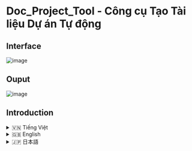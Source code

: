 # Doc_Project_Tool - Công cụ Tạo Tài liệu Dự án Tự động

## Interface
![image](https://github.com/user-attachments/assets/5ffbc36e-e9ed-4ed2-95c3-0aeaf7004421)

## Ouput
![image](https://github.com/user-attachments/assets/8d6b78e5-fdd1-4799-b298-067d09674266)

## Introduction
<details>
<summary>🇻🇳 Tiếng Việt</summary>

## 1. Giới thiệu

**Doc_Project_Tool** là một công cụ Python mạnh mẽ được thiết kế để tự động tạo ra tài liệu dự án một cách nhanh chóng và hiệu quả. Công cụ này quét qua cấu trúc thư mục của dự án, liệt kê các thư mục và tệp, đồng thời trích xuất nội dung của các tệp mã nguồn phổ biến (như Python, JavaScript, Java, HTML, CSS, Shell scripts, v.v.) để đưa vào tài liệu.

**Mục tiêu chính của Doc_Project_Tool là:**

- **Tiết kiệm thời gian:** Tự động hóa quá trình tạo tài liệu, loại bỏ công việc thủ công tốn thời gian.
- **Dễ sử dụng:** Giao diện người dùng đồ họa trực quan (GUI) giúp người dùng không cần có kiến thức lập trình sâu vẫn có thể sử dụng.
- **Linh hoạt:** Hỗ trợ cấu hình các thư mục và tệp loại trừ, định dạng đầu ra (TXT hoặc Markdown), giúp tùy chỉnh tài liệu theo nhu cầu.
- **Tài liệu chi tiết:** Tạo ra tài liệu rõ ràng, dễ đọc, giúp người khác nhanh chóng nắm bắt cấu trúc và nội dung dự án.

**Ai nên sử dụng Doc_Project_Tool?**

- **Lập trình viên:** Muốn nhanh chóng tạo tài liệu cho dự án cá nhân hoặc dự án nhóm để chia sẻ, lưu trữ, hoặc bàn giao.
- **Người quản lý dự án:** Cần tài liệu tổng quan về cấu trúc và các thành phần của dự án để theo dõi và quản lý dự án hiệu quả.
- **Sinh viên/Người học:**  Muốn tạo tài liệu cho các bài tập, đồ án, hoặc dự án học tập một cách chuyên nghiệp.

## 2. Tính năng

**Doc_Project_Tool** cung cấp các tính năng nổi bật sau:

- **Quét nhiều thư mục dự án:**  Hỗ trợ chọn nhiều thư mục dự án cùng lúc, cho phép tạo tài liệu cho các dự án lớn hoặc tổ hợp dự án.
- **Loại trừ thư mục con và tệp:** Cho phép người dùng chỉ định các thư mục con và tệp/phần mở rộng tệp cần loại trừ khỏi quá trình tạo tài liệu, giúp tập trung vào các thành phần quan trọng của dự án.
- **Hỗ trợ định dạng đầu ra TXT và Markdown:**
    - **TXT:** Định dạng văn bản thuần túy, dễ đọc trong mọi trình soạn thảo văn bản.
    - **Markdown (.md):** Định dạng phổ biến cho tài liệu, hỗ trợ định dạng văn bản (tiêu đề, danh sách, code block...), dễ dàng chuyển đổi sang HTML và các định dạng khác. Markdown rất thích hợp để đăng tải tài liệu lên các nền tảng như GitHub, GitLab, v.v.
- **Liệt kê cấu trúc thư mục rõ ràng:** Tài liệu được tạo ra thể hiện cấu trúc thư mục dự án một cách trực quan bằng cách sử dụng ký tự đồ họa ASCII (cho TXT) hoặc định dạng danh sách (cho Markdown), giúp dễ dàng hình dung cấu trúc dự án.
- **Trích xuất và hiển thị nội dung tệp mã nguồn:**  Đối với các tệp có phần mở rộng phổ biến như `.py`, `.js`, `.java`, `.cpp`, `.html`, `.css`, `.bat`, `.sh`, `.txt`, `.env`, công cụ sẽ trích xuất và hiển thị nội dung của chúng trong tài liệu (có syntax highlighting đơn giản bằng cách bao quanh code block bằng ```).
- **Xử lý lỗi và bỏ qua tệp/thư mục:**  Công cụ xử lý các lỗi như "Không tìm thấy tệp/thư mục" hoặc "Lỗi truy cập" một cách mềm dẻo và ghi lại thông tin về các lỗi và các tệp/thư mục bị bỏ qua trong tài liệu đầu ra, giúp người dùng biết được những vấn đề có thể xảy ra.
- **Chế độ Verbose (tùy chọn):** Khi bật chế độ Verbose, tài liệu sẽ hiển thị thêm thông tin chi tiết như số lượng tệp và thư mục đã xử lý.
- **Giao diện người dùng đồ họa (GUI) thân thiện:** Sử dụng thư viện `customtkinter` và `tkinter`, cung cấp giao diện trực quan, dễ sử dụng cho người dùng không chuyên về kỹ thuật.
- **Thông báo hoàn thành và Mở thư mục đầu ra:**  Sau khi tạo tài liệu thành công, công cụ hiển thị thông báo hoàn thành và cung cấp nút để mở nhanh chóng thư mục chứa tài liệu vừa tạo.

## 3. Cấu trúc Dự án

```
Doc_Project_Tool/
├── .git/             (Thư mục Git - không liệt kê khi tạo tài liệu)
├── .gitignore        (File chỉ định các tệp/thư mục Git bỏ qua)
├── Core/             (Thư mục chứa mã nguồn chính của công cụ)
│   ├── Tool.py       (File mã nguồn Python chính của công cụ)
├── moitruongao/     (Thư mục môi trường ảo Python - có thể liệt kê hoặc loại trừ)
├── run.bat           (File batch để chạy ứng dụng trên Windows)
```

- **`.git/`**: Thư mục Git chứa thông tin về lịch sử phiên bản của dự án. (Thường được loại trừ khỏi tài liệu).
- **`.gitignore`**: File văn bản liệt kê các file và thư mục mà Git sẽ bỏ qua, không theo dõi và không commit.
- **`Core/`**: Thư mục chứa mã nguồn Python chính của công cụ.
    - **`Tool.py`**: File Python chứa toàn bộ logic của công cụ, giao diện người dùng, và các chức năng tạo tài liệu.
- **`moitruongao/`**: Thư mục môi trường ảo Python. Thư mục này chứa các thư viện Python riêng biệt cho dự án này, giúp tránh xung đột phiên bản thư viện với các dự án khác. (Có thể được đưa vào tài liệu nếu bạn không loại trừ).
- **`run.bat`**: File batch script (trên Windows) giúp kích hoạt môi trường ảo và chạy file `Tool.py` một cách dễ dàng.

## 4. Cài đặt

### Điều kiện tiên quyết

Trước khi cài đặt và sử dụng **Doc_Project_Tool**, bạn cần đảm bảo rằng hệ thống của bạn đã cài đặt:

1. **Python:** Phiên bản Python 3.8 trở lên. Bạn có thể tải Python từ trang web chính thức: [https://www.python.org/downloads/](https://www.python.org/downloads/)

2. **pip:** (Thường được cài đặt cùng với Python) Pip là trình quản lý gói cho Python, dùng để cài đặt các thư viện cần thiết cho dự án.

### Các bước cài đặt

1. **Tải Dự án:** Clone hoặc tải xuống mã nguồn của dự án **Doc_Project_Tool** từ GitHub (hoặc nguồn cung cấp khác).

   ```bash
   git clone https://github.com/Rin1809/Doc_Project_Tool/
   cd Doc_Project_Tool
   ```

2. **Tạo Môi trường Ảo (khuyến khích):**  Sử dụng môi trường ảo giúp quản lý các thư viện Python cho từng dự án một cách độc lập. Trong thư mục dự án **Doc_Project_Tool**, chạy lệnh sau để tạo môi trường ảo có tên `moitruongao`:

   ```bash
   python -m venv moitruongao
   ```

3. **Kích hoạt Môi trường Ảo:**

   - **Trên Windows:** Chạy file `run.bat` trong thư mục dự án. File `run.bat` sẽ tự động kích hoạt môi trường ảo và chạy ứng dụng.

     Hoặc, bạn có thể kích hoạt thủ công bằng lệnh sau trong Command Prompt hoặc PowerShell:
     ```bash
     moitruongao\Scripts\activate.bat
     ```

   - **Trên macOS/Linux:** Chạy lệnh sau trong Terminal:
     ```bash
     source moitruongao/bin/activate
     ```

4. **Cài đặt Thư viện (nếu cần):** **Doc_Project_Tool** sử dụng các thư viện sau: `customtkinter`, `tkinter`, và `ttk`.  Các thư viện này đã được import trong file `Tool.py`, nhưng nếu bạn gặp lỗi thiếu thư viện khi chạy, hãy đảm bảo chúng đã được cài đặt trong môi trường ảo.

   Mở file `run.bat` bạn sẽ thấy dòng: `pip install -r requirements.txt`.  File `requirements.txt` (nếu có trong repository) sẽ liệt kê các thư viện cần thiết.

   Nếu file `requirements.txt` không có, bạn có thể tự cài đặt các thư viện (trong khi môi trường ảo đang được kích hoạt) bằng lệnh `pip install`:
   ```bash
   pip install customtkinter tkinter ttkbootstrap
   ```
   (Lưu ý: `ttkbootstrap` là một theme cho `tkinter`, không bắt buộc. `customtkinter` đã bao gồm nhiều theme đẹp, `ttkbootstrap` có thể không cần thiết.)

5. **Chạy Ứng dụng:**

   - **Trên Windows (khuyến khích):** Chạy file `run.bat`. File này sẽ kích hoạt môi trường ảo (nếu chưa) và sau đó chạy file `Core\Tool.py` để khởi động ứng dụng GUI.

   - **Chạy trực tiếp (mọi hệ điều hành sau khi kích hoạt môi trường ảo):**
     Di chuyển đến thư mục `Core/` và chạy lệnh:
     ```bash
     cd Core
     python Tool.py
     ```

     Hoặc, từ thư mục gốc dự án, chạy:
     ```bash
     python Core/Tool.py
     ```

     Giao diện đồ họa của **Doc_Project_Tool** sẽ hiện lên.

## 5. Cách Sử dụng

### Giao diện Người dùng Đồ họa (GUI)

Khi chạy file `Tool.py` hoặc `run.bat`, bạn sẽ thấy giao diện chính của **Doc_Project_Tool**:

Giao diện được chia thành các phần chính:

1. **Chọn Thư mục Dự án:**  Khu vực này cho phép bạn thêm và quản lý các thư mục dự án mà bạn muốn tạo tài liệu.
    - **Danh sách Thư mục Dự án:** Hiển thị danh sách các thư mục đã được chọn.
    - **Nút "Thêm":**  Mở hộp thoại chọn thư mục để thêm thư mục dự án vào danh sách.
    - **Nút "Xóa":** Xóa thư mục đang được chọn khỏi danh sách.

2. **Cài đặt Loại trừ:** Khu vực này dùng để cấu hình các loại trừ.
    - **Thư mục con loại trừ:** Một text box lớn để bạn nhập danh sách các tên thư mục con cần loại trừ (ví dụ: `__pycache__`, `venv`, `.git`). Mỗi tên thư mục con trên một dòng.
    - **Tệp loại trừ:**  Một text box lớn để nhập danh sách các phần mở rộng tệp hoặc tên tệp cần loại trừ (ví dụ: `.pyc`, `desktop.ini`, `.json`, `*.log`). Mỗi phần mở rộng hoặc tên tệp trên một dòng.
    - **Nút "Thêm mặc định":** Điền sẵn danh sách các thư mục con và tệp loại trừ mặc định (thường dùng).

3. **Cài đặt Đầu ra:**  Khu vực cấu hình thư mục đầu ra và tên file tài liệu.
    - **Thư mục Đầu ra:**
        - **Label "Thư mục đầu ra":** Nhãn cho trường thư mục đầu ra.
        - **Trường nhập đường dẫn:** Hiển thị đường dẫn thư mục đầu ra hiện tại (mặc định là thư mục hiện tại "."). Bạn có thể nhập trực tiếp đường dẫn hoặc sử dụng nút "Chọn...".
        - **Nút "Chọn...":** Mở hộp thoại chọn thư mục để chọn thư mục đầu ra.
    - **Tên tệp:**
        - **Label "Tên tệp":** Nhãn cho trường tên tệp.
        - **Trường nhập tên tệp cơ sở:**  Nhập tên tệp cơ sở (ví dụ: `tai_lieu_du_an`). Tên file cuối cùng sẽ có dạng `[tên_tệp_cơ_sở].txt` hoặc `[tên_tệp_cơ_sở].md`, có thể có thêm số thứ tự nếu file đã tồn tại.

4. **Định dạng Đầu ra:** Lựa chọn định dạng tài liệu đầu ra:
    - **Radio button "txt":**  Chọn định dạng văn bản thuần túy `.txt`.
    - **Radio button "Markdown":** Chọn định dạng Markdown `.md`.

5. **Tùy chọn & Thực thi:**
    - **Checkbox "Verbose":**  Bật chế độ verbose để hiển thị thêm thông tin chi tiết trong tài liệu đầu ra (số tệp, thư mục đã xử lý).
    - **Nút "Tạo Tài Liệu":** Nút chính để bắt đầu quá trình tạo tài liệu dự án. Nhấn nút này sau khi đã cấu hình xong các cài đặt.

6. **Hiển thị Đầu ra:**  Text box lớn ở cuối giao diện để hiển thị các thông báo trong quá trình tạo tài liệu, cũng như các thông báo lỗi, cảnh báo, và thông báo hoàn thành.

### Giải thích các Trường Nhập

- **Thư mục Dự án:** Chọn một hoặc nhiều thư mục gốc của dự án mà bạn muốn tạo tài liệu cấu trúc và nội dung.
- **Thư mục con loại trừ:** Liệt kê các thư mục con (nằm trong các thư mục dự án đã chọn) mà bạn muốn bỏ qua, không đưa vào tài liệu. Ví dụ: `__pycache__`, `node_modules`, `venv`, `.git`. Mỗi thư mục con trên một dòng.
- **Tệp loại trừ:**  Liệt kê các phần mở rộng tệp (ví dụ: `.pyc`, `.log`, `.tmp`) hoặc tên tệp cụ thể mà bạn muốn bỏ qua. Ví dụ: `.log`, `temp.txt`, `*.bak`.  Mỗi loại trừ trên một dòng.
- **Thư mục Đầu ra:**  Chọn thư mục mà bạn muốn lưu file tài liệu được tạo ra. Nếu bạn không chọn, file sẽ được lưu trong thư mục hiện tại của ứng dụng.
- **Tên tệp:**  Đặt tên cho file tài liệu đầu ra (ví dụ: `project_docs`). Tên file cuối cùng sẽ được thêm phần mở rộng `.txt` hoặc `.md` tùy theo định dạng bạn chọn, và có thể thêm số nếu file trùng tên đã tồn tại.
- **Định dạng:** Chọn giữa `.txt` (văn bản thuần túy) hoặc `.md` (Markdown) cho tài liệu đầu ra.
- **Verbose:**  Nếu đánh dấu vào checkbox "Verbose", tài liệu sẽ bao gồm thêm thông tin về số lượng file và thư mục đã được xử lý.

**Quy trình sử dụng:**

1. **Thêm Thư mục Dự án:** Nhấn nút "Thêm" để chọn một hoặc nhiều thư mục dự án. Các thư mục đã chọn sẽ hiển thị trong danh sách.
2. **Cấu hình Loại trừ (tùy chọn):**  Nhập các thư mục con và tệp cần loại trừ vào các text box tương ứng. Hoặc nhấn "Thêm mặc định" để sử dụng danh sách loại trừ phổ biến.
3. **Chọn Thư mục Đầu ra:** Chọn thư mục bạn muốn lưu tài liệu. Nếu bạn không thay đổi, file sẽ được lưu trong thư mục hiện tại của ứng dụng.
4. **Nhập Tên tệp:** Nhập tên cơ sở cho file tài liệu.
5. **Chọn Định dạng Đầu ra:** Chọn "txt" hoặc "Markdown".
6. **Chọn Verbose (tùy chọn):** Đánh dấu vào checkbox "Verbose" nếu muốn.
7. **Nhấn "Tạo Tài Liệu":**  Nhấn nút này để bắt đầu quá trình tạo tài liệu.
8. **Theo dõi Đầu ra:** Xem text box "Hiển thị Đầu ra" để theo dõi tiến trình, thông báo lỗi, và thông báo hoàn thành.
9. **Kiểm tra Tài liệu:** Sau khi hoàn thành, kiểm tra file tài liệu được tạo ra trong thư mục đầu ra bạn đã chọn. Nhấn nút "Đi tới thư mục" trong hộp thoại hoàn thành để mở thư mục chứa tài liệu.

## 6. Ví dụ Sử dụng

Để giúp bạn dễ dàng hình dung cách sử dụng **Doc_Project_Tool**, chúng ta sẽ xem xét một số ví dụ minh họa cụ thể:

### Ví dụ 1: Tạo tài liệu TXT cơ bản cho một dự án Python nhỏ

**Tình huống:** Bạn có một dự án Python đơn giản tên là `my_python_project` có cấu trúc như sau:

```
my_python_project/
├── main.py
├── utils/
│   ├── helper.py
└── requirements.txt
```

Bạn muốn tạo một tài liệu TXT đơn giản để xem cấu trúc dự án và nội dung các file code Python.

**Các bước thực hiện:**

1. **Khởi động Doc_Project_Tool:** Chạy file `run.bat` (Windows) hoặc `python Core/Tool.py` (macOS/Linux) để mở giao diện ứng dụng.

2. **Thêm Thư mục Dự án:**
   - Nhấn nút **"Thêm"** trong khu vực **"Chọn Thư mục Dự án"**.
   - Chọn thư mục `my_python_project` từ hộp thoại chọn thư mục và nhấn **"Chọn Thư mục"**.
   - Thư mục `my_python_project` sẽ xuất hiện trong danh sách **Thư mục Dự án**.

3. **Cài đặt Loại trừ:**  Để ví dụ đơn giản, chúng ta sẽ **không** loại trừ thư mục con hoặc tệp nào. Để trống các text box **"Thư mục con loại trừ"** và **"Tệp loại trừ"**.

4. **Cài đặt Đầu ra:**
   - **Thư mục Đầu ra:** Để mặc định (thường là thư mục hiện tại của ứng dụng).
   - **Tên tệp:** Nhập `tai_lieu_python_project` vào trường **"Tên tệp"**.

5. **Định dạng Đầu ra:** Chọn radio button **"txt"** để tạo tài liệu định dạng TXT.

6. **Tùy chọn Verbose:** Để ví dụ này đơn giản, **không đánh dấu** vào checkbox **"Verbose"**.

7. **Thực thi:** Nhấn nút **"Tạo Tài Liệu"**.

8. **Xem kết quả:** Sau khi quá trình tạo tài liệu hoàn tất (thông báo "Hoàn thành" hiện ra), mở thư mục đầu ra bạn đã chọn. Bạn sẽ thấy file `tai_lieu_python_project.txt`.

**Nội dung file `tai_lieu_python_project.txt` (ví dụ):**

```txt
Dự án: my_python_project - ...

my_python_project/
├── main.py
└── utils/
    └── helper.py


my_python_project/
**main.py**
```python
def main():
    print("Xin chào từ my_python_project!")
    # Gọi hàm helper từ module utils
    from utils import helper
    helper.say_hello("Người dùng")

if __name__ == "__main__":
    main()
```

```
**utils\helper.py**
```python
def say_hello(name):
    print(f"Xin chào, {name} từ module helper!")
```


**Giải thích:**

- Tài liệu TXT đã được tạo thành công trong thư mục đầu ra.
- Cấu trúc thư mục `my_python_project` được liệt kê rõ ràng.
- Nội dung của các file Python (`main.py`, `utils\helper.py`) đã được trích xuất và hiển thị bên dưới, được bao quanh bởi ``` để đánh dấu code block.

---

### Ví dụ 2: Tạo tài liệu Markdown cho dự án Web và loại trừ thư mục môi trường ảo

**Tình huống:** Bạn có một dự án web front-end sử dụng HTML, CSS, JavaScript và có thư mục môi trường ảo `venv` mà bạn muốn loại trừ khỏi tài liệu. Cấu trúc dự án có thể như sau:

```
my_web_project/
├── index.html
├── css/
│   └── styles.css
├── js/
│   └── script.js
├── img/
│   └── logo.png   (Chúng ta sẽ loại trừ file ảnh này)
└── venv/          (Thư mục môi trường ảo cần loại trừ)
```

Bạn muốn tạo tài liệu Markdown, loại trừ thư mục `venv` và file ảnh `logo.png`.

**Các bước thực hiện:**

1. **Khởi động Doc_Project_Tool.**

2. **Thêm Thư mục Dự án:** Thêm thư mục `my_web_project` vào danh sách dự án như trong Ví dụ 1.

3. **Cài đặt Loại trừ:**
   - **Thư mục con loại trừ:** Trong text box **"Thư mục con loại trừ"**, nhập `venv`.
   - **Tệp loại trừ:** Trong text box **"Tệp loại trừ"**, nhập `logo.png`.

4. **Cài đặt Đầu ra:**
   - **Thư mục Đầu ra:** Chọn thư mục mong muốn, ví dụ: thư mục Desktop.
   - **Tên tệp:** Nhập `tai_lieu_web_project` vào trường **"Tên tệp"**.

5. **Định dạng Đầu ra:** Chọn radio button **"Markdown"** để tạo tài liệu định dạng Markdown.

6. **Tùy chọn Verbose:** **Có thể đánh dấu** vào checkbox **"Verbose"** nếu bạn muốn xem thông tin chi tiết về quá trình xử lý.

7. **Thực thi:** Nhấn nút **"Tạo Tài Liệu"**.

8. **Xem kết quả:** Sau khi hoàn tất, mở thư mục Desktop (hoặc thư mục đầu ra đã chọn). Bạn sẽ thấy file `tai_lieu_web_project.md`.

**Một phần nội dung file `tai_lieu_web_project.md` (ví dụ):**

```markdown
# Dự án: my_web_project - ...

my_web_project/
├── index.html
├── css/
│   └── styles.css
├── js/
│   └── script.js
├── img/
└── venv/          (Không liệt kê)


### [Xử lý file]
✅ my_web_project/index.html

- 📁 Thư mục đã quét: 2
- 📄 Tệp đã quét: 3
- 📂 Thư mục bỏ qua:
    └──venv
- 📄 Tệp bỏ qua:
    └── img\logo.png

**index.html**

```html
<!DOCTYPE html>
<html lang="en">
<head>
    <meta charset="UTF-8">
    <title>Trang Web của Tôi</title>
    <link rel="stylesheet" href="css/styles.css">
</head>
<body>
    <h1>Chào mừng đến với Trang Web của Tôi!</h1>
    <img src="img/logo.png" alt="Logo">
    <script src="js/script.js"></script>
</body>
</html>


**css\styles.css**

```css
body {
    font-family: sans-serif;
}
h1 {
    color: blue;
}


**js\script.js**

```javascript
console.log("Trang web đã được tải!");

```

**Giải thích:**

- Tài liệu Markdown đã được tạo thành công.
- Cấu trúc thư mục hiển thị dưới dạng danh sách Markdown.
- Thư mục `venv/` và file `img/logo.png` đã được loại trừ và được ghi rõ trong phần "Thư mục bỏ qua" và "Tệp bỏ qua" ở cuối tài liệu.
- Nội dung của các file HTML, CSS, JavaScript đã được trích xuất và hiển thị trong Markdown code blocks (```markdown).

---

### Khám phá thêm

Thử nghiệm với các cài đặt khác nhau như bật chế độ **"Verbose"**, thêm nhiều thư mục dự án, và tùy chỉnh danh sách loại trừ để khám phá toàn bộ khả năng của **Doc_Project_Tool**.

Chúc bạn tạo tài liệu dự án thành công!

## 7. Cấu hình Nâng cao

### File loại trừ mặc định

**Doc_Project_Tool** đã cài đặt sẵn một số thư mục con và phần mở rộng tệp loại trừ mặc định, được coi là phổ biến và thường không cần thiết trong tài liệu dự án, ví dụ:

**Thư mục con loại trừ mặc định:**
```
__pycache__
moitruongao
venv
.git
.vscode
bieutuong
memory
node_modules
uploads
chats
```

**Tệp loại trừ mặc định:**
```
.pyc
desktop.ini
.json
.txt
.rar
requirements.txt
ex.json
.jpg
.mp3
```

Bạn có thể tùy chỉnh danh sách này bằng cách chỉnh sửa trực tiếp trong các text box "Thư mục con loại trừ" và "Tệp loại trừ" trong giao diện GUI.  Nút "Thêm mặc định" sẽ giúp bạn nhanh chóng khôi phục lại danh sách loại trừ mặc định nếu bạn muốn.

### Định dạng Đầu ra

**Doc_Project_Tool** hỗ trợ hai định dạng đầu ra chính: **TXT** và **Markdown**.

- **TXT (.txt):** Tạo file văn bản thuần túy, dễ đọc bằng bất kỳ trình soạn thảo văn bản nào. Cấu trúc thư mục được biểu diễn bằng ký tự ASCII. Nội dung file code được bao quanh bởi ``` để đánh dấu code block (nhưng không có syntax highlighting). Phù hợp để đọc nhanh hoặc in ra.

- **Markdown (.md):** Tạo file Markdown, một định dạng rất phổ biến cho tài liệu kỹ thuật. Markdown cho phép định dạng văn bản phong phú hơn (tiêu đề, danh sách, code block, ...) và dễ dàng chuyển đổi sang HTML. Cấu trúc thư mục được biểu diễn bằng danh sách Markdown. Nội dung file code được bao quanh bởi ```markdown để tạo code block Markdown. Định dạng Markdown rất thích hợp để xem trực tuyến trên GitHub, GitLab, hoặc sử dụng với các công cụ tạo tài liệu tĩnh (static site generators).

Bạn có thể chọn định dạng đầu ra phù hợp với nhu cầu sử dụng của mình trước khi tạo tài liệu.

</details>

<details>
<summary>🇬🇧 English</summary>

## 1. Introduction

**Doc_Project_Tool** is a powerful Python tool designed to automatically generate project documentation quickly and efficiently. It scans through the project's directory structure, lists directories and files, and extracts the content of common source code files (such as Python, JavaScript, Java, HTML, CSS, Shell scripts, etc.) for inclusion in the documentation.

**The main goals of Doc_Project_Tool are:**

- **Save Time:** Automate the documentation process, eliminating time-consuming manual work.
- **Easy to Use:** An intuitive Graphical User Interface (GUI) makes it accessible to users without deep programming knowledge.
- **Flexible:** Supports configuration of excluded directories and files, and output formats (TXT or Markdown), allowing customization to meet specific needs.
- **Detailed Documentation:** Generates clear, easy-to-read documentation, helping others quickly understand project structure and content.

**Who should use Doc_Project_Tool?**

- **Programmers:** Who want to quickly create documentation for personal or team projects for sharing, archiving, or handover.
- **Project Managers:** Who need an overview of project structure and components for effective project tracking and management.
- **Students/Learners:** Who want to create professional-looking documentation for assignments, projects, or learning exercises.

## 2. Features

**Doc_Project_Tool** offers the following key features:

- **Scan Multiple Project Directories:** Supports selecting multiple project directories at once, allowing documentation generation for large or combined projects.
- **Exclude Subdirectories and Files:** Allows users to specify subdirectories and file extensions/names to exclude from documentation generation, focusing on essential project components.
- **TXT and Markdown Output Formats Supported:**
    - **TXT:** Plain text format, easily readable in any text editor.
    - **Markdown (.md):** Popular documentation format, supports text formatting (headings, lists, code blocks...), and easily convertible to HTML and other formats. Markdown is well-suited for online documentation platforms like GitHub, GitLab, etc.
- **Clear Directory Structure Listing:** Generated documentation visually represents the project's directory structure using ASCII art characters (for TXT) or list formatting (for Markdown), providing an easy-to-grasp project overview.
- **Source Code File Content Extraction and Display:** For files with common extensions like `.py`, `.js`, `.java`, `.cpp`, `.html`, `.css`, `.bat`, `.sh`, `.txt`, `.env`, the tool extracts and displays their content in the documentation (with basic syntax highlighting by enclosing code blocks in ```).
- **Error Handling and File/Directory Skipping:** The tool gracefully handles errors like "File/directory not found" or "Permission denied," and records information about errors and skipped files/directories in the output documentation, informing users of potential issues.
- **Verbose Mode (Optional):** When Verbose mode is enabled, the documentation includes detailed information such as the number of files and directories processed.
- **User-Friendly Graphical User Interface (GUI):** Uses `customtkinter` and `tkinter` libraries to provide an intuitive, easy-to-use interface for non-technical users.
- **Completion Notification and Output Directory Opening:** Upon successful documentation generation, the tool displays a completion message and provides a button to quickly open the directory containing the generated documentation.

## 3. Project Structure

```
Doc_Project_Tool/
├── .git/             (Git Directory - not listed in documentation)
├── .gitignore        (File specifying files/directories Git should ignore)
├── Core/             (Directory containing the core source code of the tool)
│   ├── Tool.py       (Main Python source code file of the tool)
├── moitruongao/     (Python virtual environment directory - can be listed or excluded)
├── run.bat           (Batch file to run the application on Windows)
```

- **`.git/`**: Git directory containing version history. (Usually excluded from documentation).
- **`.gitignore`**: Text file listing files and directories Git should ignore from tracking and committing.
- **`Core/`**: Directory containing the main Python source code of the tool.
    - **`Tool.py`**: Python file containing the tool's entire logic, user interface, and documentation generation functionalities.
- **`moitruongao/`**: Python virtual environment directory. This directory contains isolated Python libraries for this project, avoiding version conflicts with other projects. (Can be included in documentation if not excluded).
- **`run.bat`**: Batch script (on Windows) to easily activate the virtual environment and run `Tool.py`.

## 4. Installation

### Prerequisites

Before installing and using **Doc_Project_Tool**, ensure your system has the following installed:

1. **Python:** Python version 3.8 or later. You can download Python from the official website: [https://www.python.org/downloads/](https://www.python.org/downloads/)

2. **pip:** (Usually installed with Python) Pip is a package manager for Python, used to install necessary libraries for the project.

### Installation Steps

1. **Download Project:** Clone or download the source code of the **Doc_Project_Tool** project from GitHub (or other source).

   ```bash
   git clone https://github.com/Rin1809/Doc_Project_Tool/
   cd Doc_Project_Tool
   ```

2. **Create Virtual Environment (Recommended):** Using a virtual environment helps manage Python libraries for each project independently. In the **Doc_Project_Tool** project directory, run the following command to create a virtual environment named `moitruongao`:

   ```bash
   python -m venv moitruongao
   ```

3. **Activate Virtual Environment:**

   - **On Windows:** Run the `run.bat` file in the project directory. `run.bat` will automatically activate the virtual environment and run the application.

     Alternatively, you can manually activate it using the following command in Command Prompt or PowerShell:
     ```bash
     moitruongao\Scripts\activate.bat
     ```

   - **On macOS/Linux:** Run the following command in the Terminal:
     ```bash
     source moitruongao/bin/activate
     ```

4. **Install Libraries (If Necessary):** **Doc_Project_Tool** uses the following libraries: `customtkinter`, `tkinter`, and `ttk`. These libraries are imported in `Tool.py`, but if you encounter library missing errors, ensure they are installed in the virtual environment.

   Open `run.bat`, and you'll find the line: `pip install -r requirements.txt`. The `requirements.txt` file (if available in the repository) lists the necessary libraries.

   If `requirements.txt` is not present, you can install the libraries manually (while the virtual environment is activated) using the `pip install` command:
   ```bash
   pip install customtkinter tkinter ttkbootstrap
   ```
   (Note: `ttkbootstrap` is a theme for `tkinter`, optional. `customtkinter` already includes beautiful themes; `ttkbootstrap` may not be necessary.)

5. **Run Application:**

   - **On Windows (Recommended):** Run the `run.bat` file. This file will activate the virtual environment (if not already active) and then run `Core\Tool.py` to start the GUI application.

   - **Run Directly (Any OS after activating virtual environment):**
     Navigate to the `Core/` directory and run the command:
     ```bash
     cd Core
     python Tool.py
     ```

     Or, from the project root directory, run:
     ```bash
     python Core/Tool.py
     ```

     The graphical interface of **Doc_Project_Tool** will appear.

## 5. How to Use

### Graphical User Interface (GUI)

When you run `Tool.py` or `run.bat`, you will see the main interface of **Doc_Project_Tool**:

The interface is divided into main sections:

1. **Select Project Directory:** This area allows you to add and manage the project directories for which you want to generate documentation.
    - **Project Directories List:** Displays the list of selected project directories.
    - **"Add" Button:** Opens a directory selection dialog to add a project directory to the list.
    - **"Remove" Button:** Removes the currently selected directory from the list.

2. **Exclusion Settings:** This area is used to configure exclusions.
    - **Excluded Subdirectories:** A large textbox where you can enter a list of subdirectory names to exclude (e.g., `__pycache__`, `venv`, `.git`). Each subdirectory name on a new line.
    - **Excluded Files:** A large textbox to enter a list of file extensions or filenames to exclude (e.g., `.pyc`, `desktop.ini`, `.json`, `*.log`). Each extension or filename on a new line.
    - **"Add Defaults" Button:** Fills in a pre-defined list of commonly used excluded subdirectories and files.

3. **Output Settings:** Area for configuring the output directory and documentation filename.
    - **Output Directory:**
        - **"Output Directory" Label:** Label for the output directory field.
        - **Path Entry Field:** Displays the current output directory path (default is the current directory "."). You can directly enter a path or use the "Browse..." button.
        - **"Browse..." Button:** Opens a directory selection dialog to choose the output directory.
    - **Filename:**
        - **"Filename" Label:** Label for the filename field.
        - **Base Filename Entry Field:** Enter the base filename (e.g., `project_documentation`). The final filename will be `[base_filename].txt` or `[base_filename].md`, potentially with a numeric suffix if a file with the same name already exists.

4. **Output Format:** Select the output documentation format:
    - **"txt" Radio Button:** Selects plain text `.txt` format.
    - **"Markdown" Radio Button:** Selects Markdown `.md` format.

5. **Options & Execution:**
    - **"Verbose" Checkbox:** Enables verbose mode to include more detailed information in the output documentation (number of files, directories processed).
    - **"Generate Documentation" Button:** The main button to start the project documentation generation process. Click this button after configuring all settings.

6. **Output Display:** A large textbox at the bottom of the interface to display messages during documentation generation, including error messages, warnings, and completion notifications.

### Input Field Explanations

- **Project Directories:** Select one or more root directories of the projects for which you want to document structure and content.
- **Excluded Subdirectories:** List subdirectory names (within the selected project directories) that you want to skip and not include in the documentation. Example: `__pycache__`, `node_modules`, `venv`, `.git`. Each subdirectory name on a new line.
- **Excluded Files:** List file extensions (e.g., `.pyc`, `.log`, `.tmp`) or specific filenames you want to skip. Example: `.log`, `temp.txt`, `*.bak`. Each exclusion on a new line.
- **Output Directory:** Choose the directory where you want to save the generated documentation file. If you don't choose, the file will be saved in the application's current directory.
- **Filename:** Set a name for the output documentation file (e.g., `project_docs`). The actual filename will have the extension `.txt` or `.md` depending on the format you choose, and may have a number appended if a filename already exists.
- **Format:** Choose between `.txt` (plain text) or `.md` (Markdown) for the output documentation.
- **Verbose:** If you check the "Verbose" checkbox, the documentation will include extra information about the number of files and directories processed.

**Usage Procedure:**

1. **Add Project Directories:** Click the "Add" button to select one or more project directories. Selected directories will appear in the list.
2. **Configure Exclusions (Optional):** Enter subdirectories and files to exclude in the corresponding text boxes. Or click "Add Defaults" to use the common exclusion list.
3. **Choose Output Directory:** Select the directory where you want to save the documentation. If you don't change it, the file will be saved in the application's current directory.
4. **Enter Filename:** Enter a base name for the documentation file.
5. **Choose Output Format:** Select "txt" or "Markdown".
6. **Select Verbose (Optional):** Check the "Verbose" checkbox if desired.
7. **Click "Generate Documentation":** Click this button to start the documentation generation process.
8. **Monitor Output:** Watch the "Output Display" textbox to monitor progress, error messages, and completion notifications.
9. **Check Documentation:** After completion, check the documentation file generated in the output directory you selected. Click "Go to Folder" in the completion dialog to open the directory containing the documentation.

## 6. Usage Examples

To help you visualize how to use **Doc_Project_Tool**, let's look at some specific usage examples:

### Example 1: Generate Basic TXT Documentation for a Small Python Project

**Scenario:** You have a simple Python project named `my_python_project` with the following structure:

```
my_python_project/
├── main.py
├── utils/
│   ├── helper.py
└── requirements.txt
```

You want to generate basic TXT documentation to view the project structure and the content of the Python code files.

**Steps to Follow:**

1. **Launch Doc_Project_Tool:** Run `run.bat` (Windows) or `python Core/Tool.py` (macOS/Linux) to open the application interface.

2. **Add Project Directory:**
   - Click the **"Add"** button in the **"Select Project Directory"** area.
   - Select the `my_python_project` directory from the directory selection dialog and click **"Select Folder"**.
   - The `my_python_project` directory will appear in the **Project Directories** list.

3. **Exclusion Settings:** For this simple example, we will **not** exclude any subdirectories or files. Leave the **"Excluded Subdirectories"** and **"Excluded Files"** textboxes empty.

4. **Output Settings:**
   - **Output Directory:** Leave it as default (usually the application's current directory).
   - **Filename:** Enter `python_project_docs` in the **"Filename"** field.

5. **Output Format:** Select the **"txt"** radio button to generate TXT format documentation.

6. **Verbose Option:** For this simple example, **do not check** the **"Verbose"** checkbox.

7. **Execute:** Click the **"Generate Documentation"** button.

8. **View Results:** After the documentation generation is complete (the "Completion" message appears), open the output directory you selected. You will see the file `python_project_docs.txt`.

**Content of `python_project_docs.txt` (Example):**

```txt
Project: my_python_project - ...

my_python_project/
├── main.py
└── utils/
    └── helper.py


my_python_project/
**main.py**
```python
def main():
    print("Hello from my_python_project!")
    # Call helper function from utils module
    from utils import helper
    helper.say_hello("User")

if __name__ == "__main__":
    main()
```

```
**utils\helper.py**
```python
def say_hello(name):
    print(f"Hello, {name} from helper module!")
```


**Explanation:**

- The TXT documentation file was successfully created in the output directory.
- The `my_python_project` directory structure is listed clearly.
- The content of Python files (`main.py`, `utils\helper.py`) has been extracted and displayed below, enclosed in ``` to mark code blocks.

---

### Example 2: Generate Markdown Documentation for a Web Project and Exclude a Virtual Environment Directory

**Scenario:** You have a front-end web project using HTML, CSS, JavaScript, and a virtual environment directory `venv` that you want to exclude from documentation. The project structure might be:

```
my_web_project/
├── index.html
├── css/
│   └── styles.css
├── js/
│   └── script.js
├── img/
│   └── logo.png   (We will exclude this image file)
└── venv/          (Virtual environment directory to exclude)
```

You want to generate Markdown documentation, exclude the `venv` directory, and exclude the image file `logo.png`.

**Steps to Follow:**

1. **Launch Doc_Project_Tool.**

2. **Add Project Directory:** Add the `my_web_project` directory to the project list as in Example 1.

3. **Exclusion Settings:**
   - **Excluded Subdirectories:** In the **"Excluded Subdirectories"** textbox, enter `venv`.
   - **Excluded Files:** In the **"Excluded Files"** textbox, enter `logo.png`.

4. **Output Settings:**
   - **Output Directory:** Choose the desired directory, e.g., the Desktop.
   - **Filename:** Enter `web_project_docs` in the **"Filename"** field.

5. **Output Format:** Select the **"Markdown"** radio button to generate Markdown format documentation.

6. **Verbose Option:** **You can check** the **"Verbose"** checkbox if you want to see detailed processing information.

7. **Execute:** Click the **"Generate Documentation"** button.

8. **View Results:** After completion, open the Desktop (or the output directory you chose). You will see the file `web_project_docs.md`.

**Partial Content of `web_project_docs.md` (Example):**

```markdown
# Project: my_web_project - ...

my_web_project/
├── index.html
├── css/
│   └── styles.css
├── js/
│   └── script.js
├── img/
└── venv/          (Not listed)


### [File processing]
✅ my_web_project/index.html

- 📁 Directories scanned: 2
- 📄 Files scanned: 3
- 📂 Directories skipped:
    └──venv
- 📄 Files skipped:
    └── img\logo.png

**index.html**

```html
<!DOCTYPE html>
<html lang="en">
<head>
    <meta charset="UTF-8">
    <title>My Web Page</title>
    <link rel="stylesheet" href="css/styles.css">
</head>
<body>
    <h1>Welcome to My Web Page!</h1>
    <img src="img/logo.png" alt="Logo">
    <script src="js/script.js"></script>
</body>
</html>
```

**css\styles.css**

```css
body {
    font-family: sans-serif;
}
h1 {
    color: blue;
}
```

**js\script.js**

```javascript
console.log("Web page loaded!");
```

**Explanation:**

- The Markdown documentation file was successfully created.
- The directory structure is shown as a Markdown list.
- The `venv/` directory and `img/logo.png` file have been excluded and are noted in the "Directories skipped" and "Files skipped" sections at the end of the documentation.
- The content of HTML, CSS, and JavaScript files has been extracted and displayed within Markdown code blocks (```markdown).

---

### Explore More

Experiment with different settings, such as enabling **"Verbose"** mode, adding multiple project directories, and customizing exclusion lists to explore the full capabilities of **Doc_Project_Tool**.

Happy project documenting!

## 7. Advanced Configuration

### Default Exclusion Files

**Doc_Project_Tool** comes pre-configured with some default excluded subdirectories and file extensions, considered common and often unnecessary in project documentation, for example:

**Default Excluded Subdirectories:**
```
__pycache__
moitruongao
venv
.git
.vscode
bieutuong
memory
node_modules
uploads
chats
```

**Default Excluded Files:**
```
.pyc
desktop.ini
.json
.txt
.rar
requirements.txt
ex.json
.jpg
.mp3
```

You can customize this list by directly editing the "Excluded Subdirectories" and "Excluded Files" text boxes in the GUI. The "Add Defaults" button helps you quickly restore the default exclusion list if needed.

### Output Formats

**Doc_Project_Tool** supports two main output formats: **TXT** and **Markdown**.

- **TXT (.txt):** Creates a plain text file, easily readable in any text editor. Directory structure is represented with ASCII art characters. Code file content is enclosed in ``` to mark code blocks (but with no syntax highlighting). Suitable for quick reading or printing.

- **Markdown (.md):** Creates a Markdown file, a very popular format for technical documentation. Markdown allows for richer text formatting (headings, lists, code blocks, ...) and is easily convertible to HTML. Directory structure is represented with Markdown lists. Code file content is enclosed in ```markdown to create Markdown code blocks. The Markdown format is highly suitable for viewing online on platforms like GitHub, GitLab, or using with static site generators.

You can choose the output format that best suits your usage needs before generating the documentation.

</details>

<details>
<summary>🇯🇵 日本語</summary>

## 1. はじめに

**Doc_Project_Tool** は、プロジェクトのドキュメントを迅速かつ効率的に自動生成するために設計された強力なPythonツールです。プロジェクトのディレクトリ構造をスキャンし、ディレクトリとファイルをリストアップし、一般的なソースコードファイル（Python、JavaScript、Java、HTML、CSS、シェルスクリプトなど）のコンテンツをドキュメントに含めるために抽出します。

**Doc_Project_Toolの主な目的:**

- **時間の節約:** ドキュメント作成プロセスを自動化し、時間のかかる手作業を排除します。
- **使いやすさ:** 直感的なGUI（グラフィカルユーザーインターフェース）により、深いプログラミング知識を持たないユーザーでもアクセス可能。
- **柔軟性:** 除外するディレクトリとファイル、および出力形式（TXTまたはMarkdown）の構成をサポートし、特定のニーズに合わせてカスタマイズできます。
- **詳細なドキュメント:** 明確で読みやすいドキュメントを生成し、他の人がプロジェクトの構造とコンテンツを迅速に理解できるようにします。

**誰がDoc_Project_Toolを使用すべきか？**

- **プログラマー:** 個人またはチームプロジェクトのドキュメントを迅速に作成し、共有、アーカイブ、または引き継ぎたい場合。
- **プロジェクトマネージャー:** 効果的なプロジェクト追跡および管理のために、プロジェクト構造とコンポーネントの概要が必要な場合。
- **学生/学習者:** 課題、プロジェクト、または学習活動のためのプロフェッショナルなドキュメントを作成したい場合。

## 2. 機能

**Doc_Project_Tool** は、以下の主な機能を提供します。

- **複数のプロジェクトディレクトリのスキャン:** 複数のプロジェクトディレクトリの同時選択をサポートし、大規模または結合されたプロジェクトのドキュメント生成を可能にします。
- **サブディレクトリとファイルの除外:** ドキュメント生成から除外するサブディレクトリとファイル拡張子/名を指定でき、重要なプロジェクトコンポーネントに焦点を当てることができます。
- **TXTおよびMarkdown出力形式のサポート:**
    - **TXT:** プレーンテキスト形式で、どのテキストエディターでも簡単に読めます。
    - **Markdown（.md）:** 人気のあるドキュメント形式で、テキストフォーマット（見出し、リスト、コードブロックなど）をサポートし、HTMLおよびその他の形式に簡単に変換できます。Markdownは、GitHub、GitLabなどのオンラインドキュメントプラットフォームに最適です。
- **明確なディレクトリ構造リストの表示:** 生成されたドキュメントは、ASCIIアート文字（TXT用）またはリスト形式（Markdown用）を使用してプロジェクトのディレクトリ構造を視覚的に表し、プロジェクトの概要を把握しやすくします。
- **ソースコードファイルのコンテンツの抽出と表示:** `.py`、`.js`、`.java`、`.cpp`、`.html`、`.css`、`.bat`、`.sh`、`.txt`、`.env`などの一般的な拡張子のファイルの場合、ツールはドキュメント内でコンテンツを抽出して表示します（コードブロックを ``` で囲むことで基本的なシンタックスハイライト表示）。
- **エラー処理とファイル/ディレクトリのスキップ:** ツールは「ファイル/ディレクトリが見つかりません」や「アクセス拒否」などのエラーを適切に処理し、エラーとスキップされたファイル/ディレクトリに関する情報を出力ドキュメントに記録し、ユーザーに潜在的な問題を知らせます。
- **詳細モード（オプション）:** 詳細モードを有効にすると、ドキュメントには、処理されたファイルとディレクトリの数などの詳細情報が含まれます。
- **ユーザーフレンドリーなGUI（グラフィカルユーザーインターフェース）:** `customtkinter` および `tkinter` ライブラリを使用して、技術者でないユーザーにも直感的で使いやすいインターフェースを提供します。
- **完了通知と出力ディレクトリのオープン:** ドキュメント生成の成功時に、ツールは完了メッセージを表示し、生成されたドキュメントを含むディレクトリをすばやく開くためのボタンを提供します。

## 3. プロジェクト構造

```
Doc_Project_Tool/
├── .git/             (Gitディレクトリ - ドキュメントにリストされていません)
├── .gitignore        (Gitが無視するファイル/ディレクトリを指定するファイル)
├── Core/             (ツールのコアソースコードを含むディレクトリ)
│   ├── Tool.py       (ツールのメインPythonソースコードファイル)
├── moitruongao/     (Python仮想環境ディレクトリ - リストするか除外するかを選択可能)
├── run.bat           (Windowsでアプリケーションを実行するバッチファイル)
```

- **`.git/`**: バージョン履歴を含むGitディレクトリ。（通常、ドキュメントから除外されます）。
- **`.gitignore`**: Gitが追跡とコミットから無視するファイルとディレクトリをリストしたテキストファイル。
- **`Core/`**: ツールのメインPythonソースコードを含むディレクトリ。
    - **`Tool.py`**: ツールのロジック全体、ユーザーインターフェース、およびドキュメント生成機能を包含するPythonファイル。
- **`moitruongao/`**: Python仮想環境ディレクトリ。このディレクトリには、このプロジェクト用に隔離されたPythonライブラリが含まれており、他のプロジェクトとのバージョン競合を回避します。（除外されていない場合はドキュメントに含めることができます）。
- **`run.bat`**: 仮想環境をアクティブにして `Tool.py` を簡単に実行するためのバッチスクリプト（Windows）。

## 4. インストール

### 前提条件

**Doc_Project_Tool** をインストールして使用する前に、システムに以下がインストールされていることを確認してください。

1. **Python:** Pythonバージョン3.8以降。Python公式サイトからダウンロードできます。[https://www.python.org/downloads/](https://www.python.org/downloads/)

2. **pip:** （通常Pythonと一緒にインストールされます）PipはPythonのパッケージマネージャーであり、プロジェクトに必要なライブラリをインストールするために使用されます。

### インストール手順

1. **プロジェクトのダウンロード:** GitHub（または他のソース）から **Doc_Project_Tool** プロジェクトのソースコードをクローンまたはダウンロードします。

   ```bash
   git clone https://github.com/Rin1809/Doc_Project_Tool/
   cd Doc_Project_Tool
   ```

2. **仮想環境の作成（推奨）:** 仮想環境を使用すると、各プロジェクトのPythonライブラリを独立して管理できます。**Doc_Project_Tool** プロジェクトディレクトリで、次のコマンドを実行して `moitruongao` という名前の仮想環境を作成します。

   ```bash
   python -m venv moitruongao
   ```

3. **仮想環境のアクティブ化:**

   - **Windowsの場合:** プロジェクトディレクトリにある `run.bat` ファイルを実行します。 `run.bat` は仮想環境を自動的にアクティブ化し、アプリケーションを実行します。

     または、コマンドプロンプトまたはPowerShellで次のコマンドを使用して手動でアクティブ化することもできます。
     ```bash
     moitruongao\Scripts\activate.bat
     ```

   - **macOS/Linuxの場合:** ターミナルで次のコマンドを実行します。
     ```bash
     source moitruongao/bin/activate
     ```

4. **ライブラリのインストール（必要な場合）:** **Doc_Project_Tool** は、次のライブラリを使用します。`customtkinter`、`tkinter`、および `ttk`。これらのライブラリは `Tool.py` にインポートされていますが、ライブラリが見つからないエラーが発生した場合は、仮想環境にインストールされていることを確認してください。

   `run.bat` を開くと、`pip install -r requirements.txt` という行があります。 `requirements.txt` ファイル（リポジトリで利用可能な場合）には、必要なライブラリがリストされています。

   `requirements.txt` が存在しない場合は、仮想環境がアクティブになっている間に `pip install` コマンドを使用してライブラリを手動でインストールできます。
   ```bash
   pip install customtkinter tkinter ttkbootstrap
   ```
   （注：`ttkbootstrap` は `tkinter` のテーマであり、オプションです。`customtkinter` にはすでに美しいテーマが含まれており、`ttkbootstrap` は必要ない場合があります。）

5. **アプリケーションの実行:**

   - **Windowsの場合（推奨）:** `run.bat` ファイルを実行します。このファイルは仮想環境をアクティブ化し（まだアクティブ化されていない場合）、次に `Core\Tool.py` を実行してGUIアプリケーションを起動します。

   - **直接実行（仮想環境をアクティブ化した後、任意のOS）:**
     `Core/` ディレクトリに移動し、次のコマンドを実行します。
     ```bash
     cd Core
     python Tool.py
     ```

     または、プロジェクトのルートディレクトリから、次を実行します。
     ```bash
     python Core/Tool.py
     ```

     **Doc_Project_Tool** のグラフィカルインターフェースが表示されます。

## 5. 使用方法

### GUI（グラフィカルユーザーインターフェース）

`Tool.py` または `run.bat` を実行すると、**Doc_Project_Tool** のメインインターフェースが表示されます。

インターフェースは、主に次のセクションに分かれています。

1. **プロジェクトディレクトリの選択:** この領域では、ドキュメントを生成するプロジェクトディレクトリを追加および管理できます。
    - **プロジェクトディレクトリリスト:** 選択されたプロジェクトディレクトリのリストを表示します。
    - **[追加]ボタン:** プロジェクトディレクトリをリストに追加するためのディレクトリ選択ダイアログを開きます。
    - **[削除]ボタン:** 現在選択されているディレクトリをリストから削除します。

2. **除外設定:** この領域は、除外を構成するために使用されます。
    - **除外するサブディレクトリ:** 除外するサブディレクトリ名のリストを入力できる大きなテキストボックス（例：`__pycache__`、`venv`、`.git`）。各サブディレクトリ名を新しい行に入力します。
    - **除外するファイル:** 除外するファイル拡張子またはファイル名のリストを入力できる大きなテキストボックス（例：`.pyc`、`desktop.ini`、`.json`、`*.log`）。各拡張子またはファイル名を新しい行に入力します。
    - **[デフォルトを追加]ボタン:** 一般的に使用される除外するサブディレクトリとファイルの事前定義されたリストを挿入します。

3. **出力設定:** 出力ディレクトリとドキュメントファイル名を構成する領域。
    - **出力ディレクトリ:**
        - **[出力ディレクトリ]ラベル:** 出力ディレクトリフィールドのラベル。
        - **パス入力フィールド:** 現在の出力ディレクトリパス（デフォルトは現在のディレクトリ「。」）を表示します。パスを直接入力するか、[参照...]ボタンを使用できます。
        - **[参照...]ボタン:** 出力ディレクトリを選択するためのディレクトリ選択ダイアログを開きます。
    - **ファイル名:**
        - **[ファイル名]ラベル:** ファイル名フィールドのラベル。
        - **基本ファイル名入力フィールド:** 基本ファイル名（例：`project_documentation`）を入力します。最終的なファイル名は `[基本ファイル名].txt` または `[基本ファイル名].md` になり、同じ名前のファイルがすでに存在する場合は、数値サフィックスが付加される可能性があります。

4. **出力形式:** 出力ドキュメント形式を選択します。
    - **[txt]ラジオボタン:** プレーンテキストの`.txt`形式を選択します。
    - **[Markdown]ラジオボタン:** Markdown `.md` 形式を選択します。

5. **オプションと実行:**
    - **[詳細]チェックボックス:** 出力ドキュメントに詳細情報（処理されたファイル数、ディレクトリ数）を含めるために、詳細モードを有効にします。
    - **[ドキュメントを生成]ボタン:** プロジェクトドキュメントの生成プロセスを開始するためのメインボタン。すべての設定を構成したら、このボタンをクリックします。

6. **出力表示:** ドキュメント生成中のメッセージ（エラーメッセージ、警告、完了通知を含む）を表示するための、インターフェースの下部にある大きなテキストボックス。

### 入力フィールドの説明

- **プロジェクトディレクトリ:** 構造とコンテンツを文書化するプロジェクトのルートディレクトリを1つ以上選択します。
- **除外するサブディレクトリ:** ドキュメントに含めずにスキップするサブディレクトリ名（選択したプロジェクトディレクトリ内）をリストします。例：`__pycache__`、`node_modules`、`venv`、`.git`。各サブディレクトリ名を新しい行に入力します。
- **除外するファイル:** スキップするファイル拡張子（例：`.pyc`、`.log`、`.tmp`）または特定のファイル名をリストします。例：`.log`、`temp.txt`、`*.bak`。各除外を新しい行に入力します。
- **出力ディレクトリ:** 生成されたドキュメントファイルを保存するディレクトリを選択します。選択しない場合、ファイルはアプリケーションの現在のディレクトリに保存されます。
- **ファイル名:** 出力ドキュメントファイルの名前を設定します（例：`project_docs`）。実際のファイル名には、選択した形式に応じて拡張子 `.txt` または `.md` が付加され、ファイル名が既に存在する場合は、番号が付加される場合があります。
- **形式:** 出力ドキュメントの形式として `.txt` （プレーンテキスト）または `.md` （Markdown）を選択します。
- **詳細:** [詳細] チェックボックスをオンにすると、ドキュメントには、処理されたファイルとディレクトリの数に関する追加情報が含まれます。

**使用手順:**

1. **プロジェクトディレクトリを追加:** [追加]ボタンをクリックして、1つまたは複数のプロジェクトディレクトリを選択します。選択したディレクトリがリストに表示されます。
2. **除外を構成する（オプション）:** 対応するテキストボックスに除外するサブディレクトリとファイルを入力します。または、[デフォルトを追加] をクリックして、一般的な除外リストを使用します。
3. **出力ディレクトリを選択:** ドキュメントを保存するディレクトリを選択します。変更しない場合、ファイルはアプリケーションの現在のディレクトリに保存されます。
4. **ファイル名を入力:** ドキュメントファイルの基本名を入力します。
5. **出力形式を選択:** [txt] または [Markdown] を選択します。
6. **[詳細] を選択（オプション）:** 必要に応じて [詳細] チェックボックスをオンにします。
7. **[ドキュメントを生成] をクリック:** このボタンをクリックして、ドキュメント生成プロセスを開始します。
8. **出力を監視:** [出力表示] テキストボックスを見て、進行状況、エラーメッセージ、完了通知を監視します。
9. **ドキュメントを確認:** 完了後、選択した出力ディレクトリに生成されたドキュメントファイルを確認します。完了ダイアログの [フォルダーに移動] をクリックして、ドキュメントを含むディレクトリを開きます。

## 6. 使用例

**Doc_Project_Tool** の使用方法を視覚化するために、いくつかの特定の使用例を見てみましょう。

### 例 1：小規模なPythonプロジェクトの基本的なTXTドキュメントを生成する

**シナリオ:** 次のような構造の `my_python_project` という名前のシンプルなPythonプロジェクトがあります。

```
my_python_project/
├── main.py
├── utils/
│   ├── helper.py
└── requirements.txt
```

プロジェクト構造とPythonコードファイルの内容を表示するために、基本的なTXTドキュメントを生成します。

**実行する手順:**

1. **Doc_Project_Toolを起動:** `run.bat` (Windows) または `python Core/Tool.py` (macOS/Linux) を実行して、アプリケーションインターフェースを開きます。

2. **プロジェクトディレクトリを追加:**
   - **[プロジェクトディレクトリを選択]** 領域の **[追加]** ボタンをクリックします。
   - ディレクトリ選択ダイアログから `my_python_project` ディレクトリを選択し、**[フォルダーを選択]** をクリックします。
   - `my_python_project` ディレクトリが **プロジェクトディレクトリ** リストに表示されます。

3. **除外設定:** この簡単な例では、サブディレクトリまたはファイルを除外**しません**。**[除外するサブディレクトリ]** および **[除外するファイル]** テキストボックスを空のままにします。

4. **出力設定:**
   - **出力ディレクトリ:** デフォルトのままにします（通常はアプリケーションの現在のディレクトリ）。
   - **ファイル名:** **[ファイル名]** フィールドに `python_project_docs` と入力します。

5. **出力形式:** **[txt]** ラジオボタンを選択して、TXT形式のドキュメントを生成します。

6. **詳細オプション:** この簡単な例では、**[詳細]** チェックボックスを**オンにしません**。

7. **実行:** **[ドキュメントを生成]** ボタンをクリックします。

8. **結果を表示:** ドキュメントの生成が完了したら（「完了」メッセージが表示されたら）、選択した出力ディレクトリを開きます。`python_project_docs.txt` ファイルが表示されます。

**`python_project_docs.txt` の内容（例）:**

```txt
プロジェクト: my_python_project - ...

my_python_project/
├── main.py
└── utils/
    └── helper.py


my_python_project/
**main.py**
```python
def main():
    print("こんにちは、my_python_projectから！")
    # utilsモジュールからヘルパー関数を呼び出す
    from utils import helper
    helper.say_hello("ユーザー")

if __name__ == "__main__":
    main()
```

```
**utils\helper.py**
```python
def say_hello(name):
    print(f"こんにちは、{name}さん、ヘルパーモジュールから！")
```


**説明:**

- TXTドキュメントファイルが出力ディレクトリに正常に作成されました。
- `my_python_project` ディレクトリ構造が明確にリストされています。
- Pythonファイル（`main.py`、`utils\helper.py`）の内容が抽出され、下に表示され、コードブロックをマークするために ``` で囲まれています。

---

### 例 2：WebプロジェクトのMarkdownドキュメントを生成し、仮想環境ディレクトリを除外する

**シナリオ:** HTML、CSS、JavaScript、およびドキュメントから除外する仮想環境ディレクトリ `venv` を使用するフロントエンドWebプロジェクトがあります。プロジェクト構造は次のようになります。

```
my_web_project/
├── index.html
├── css/
│   └── styles.css
├── js/
│   └── script.js
├── img/
│   └── logo.png   （この画像ファイルを除外します）
└── venv/          （除外する仮想環境ディレクトリ）
```

Markdownドキュメントを生成し、`venv` ディレクトリと画像ファイル `logo.png` を除外します。

**実行する手順:**

1. **Doc_Project_Toolを起動します。**

2. **プロジェクトディレクトリを追加:** 例1のように、`my_web_project` ディレクトリをプロジェクトリストに追加します。

3. **除外設定:**
   - **除外するサブディレクトリ:** **[除外するサブディレクトリ]** テキストボックスに `venv` と入力します。
   - **除外するファイル:** **[除外するファイル]** テキストボックスに `logo.png` と入力します。

4. **出力設定:**
   - **出力ディレクトリ:** 目的のディレクトリ（例：デスクトップ）を選択します。
   - **ファイル名:** **[ファイル名]** フィールドに `web_project_docs` と入力します。

5. **出力形式:** **[Markdown]** ラジオボタンを選択して、Markdown形式のドキュメントを生成します。

6. **詳細オプション:** 詳細な処理情報を確認したい場合は、**[詳細]** チェックボックスを**オンにできます**。

7. **実行:** **[ドキュメントを生成]** ボタンをクリックします。

8. **結果を表示:** 完了後、デスクトップ（または選択した出力ディレクトリ）を開きます。`web_project_docs.md` ファイルが表示されます。

**`web_project_docs.md` の内容の一部（例）:**

```markdown
# プロジェクト: my_web_project - ...

my_web_project/
├── index.html
├── css/
│   └── styles.css
├── js/
│   └── script.js
├── img/
└── venv/          (リストされていません)


### ［ファイル処理中]
✅ my_web_project/index.html

- 📁 スキャンしたディレクトリ: 2
- 📄 スキャンしたファイル: 3
- 📂 スキップしたディレクトリ:
    └──venv
- 📄 スキップしたファイル:
    └── img\logo.png

**index.html**

```html
<!DOCTYPE html>
<html lang="en">
<head>
    <meta charset="UTF-8">
    <title>私のウェブページ</title>
    <link rel="stylesheet" href="css/styles.css">
</head>
<body>
    <h1>私のウェブページへようこそ！</h1>
    <img src="img/logo.png" alt="ロゴ">
    <script src="js/script.js"></script>
</body>
</html>
```

**css\styles.css**

```css
body {
    font-family: sans-serif;
}
h1 {
    color: blue;
}
```

**js\script.js**

```javascript
console.log("ウェブページがロードされました！");
```

**説明:**

- Markdownドキュメントファイルが正常に作成されました。
- ディレクトリ構造はMarkdownリストとして表示されます。
- `venv/` ディレクトリと `img/logo.png` ファイルは除外されており、ドキュメントの最後にある「スキップされたディレクトリ」および「スキップされたファイル」セクションに注意書きされています。
- HTML、CSS、JavaScriptファイルの内容が抽出され、Markdownコードブロック（```markdown）内に表示されています。

---

### さらに詳しく探る

**[詳細]** モードを有効にする、複数のプロジェクトディレクトリを追加する、除外リストをカスタマイズするなど、さまざまな設定を試して、**Doc_Project_Tool** の全機能を探索してください。

プロジェクトのドキュメント作成をお楽しみください！

## 7. 高度な構成

### デフォルトの除外ファイル

**Doc_Project_Tool** には、プロジェクトドキュメントでは一般的で、不要と見なされる、デフォルトの除外されたサブディレクトリとファイル拡張子が事前構成されています。例：

**デフォルトで除外されるサブディレクトリ:**
```
__pycache__
moitruongao
venv
.git
.vscode
bieutuong
memory
node_modules
uploads
chats
```

**デフォルトで除外されるファイル:**
```
.pyc
desktop.ini
.json
.txt
.rar
requirements.txt
ex.json
.jpg
.mp3
```

GUIの [除外するサブディレクトリ] および [除外するファイル] テキストボックスを直接編集して、このリストをカスタマイズできます。[デフォルトを追加] ボタンを使用すると、必要に応じてデフォルトの除外リストをすばやく復元できます。

### 出力形式

**Doc_Project_Tool** は、**TXT** および **Markdown** の2つの主要な出力形式をサポートしています。

- **TXT (.txt):** プレーンテキストファイルを作成します。どのテキストエディターでも簡単に読めます。ディレクトリ構造はASCIIアート文字で表されます。コードファイルの内容は ``` で囲まれ、コードブロックとしてマークされます（ただし、シンタックスハイライト表示はありません）。簡単な読み取りや印刷に適しています。

- **Markdown (.md):** Markdownファイルを作成します。これは、技術ドキュメントで非常に人気のある形式です。Markdownでは、より豊富なテキストフォーマット（見出し、リスト、コードブロックなど）が可能になり、HTMLに簡単に変換できます。ディレクトリ構造はMarkdownリストで表されます。コードファイルの内容は ```markdown で囲まれ、Markdownコードブロックを作成します。Markdown形式は、GitHub、GitLabなどのプラットフォームでオンラインで表示したり、静的サイトジェネレーターで使用したりするのに非常に適しています。

ドキュメントを生成する前に、使用ニーズに最適な出力形式を選択できます。

</details>
